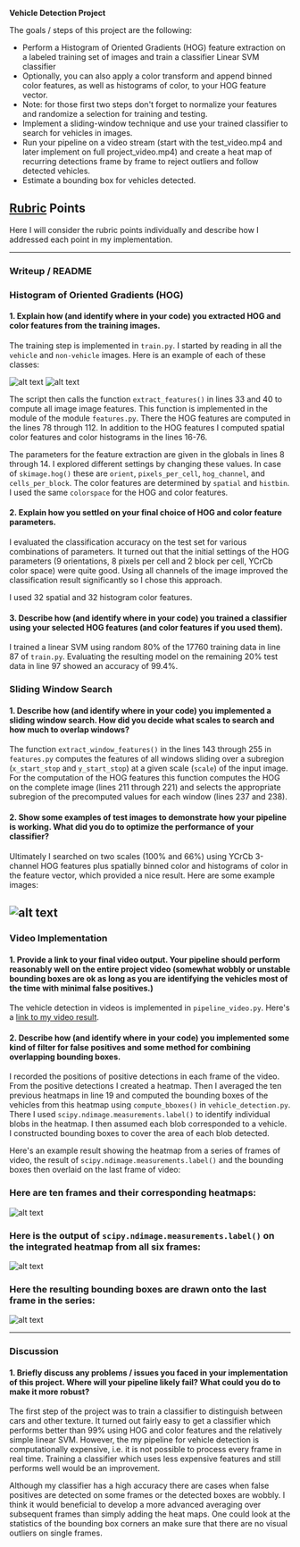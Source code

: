 **Vehicle Detection Project**

The goals / steps of this project are the following:

* Perform a Histogram of Oriented Gradients (HOG) feature extraction on a labeled training set of images and train a classifier Linear SVM classifier
* Optionally, you can also apply a color transform and append binned color features, as well as histograms of color, to your HOG feature vector. 
* Note: for those first two steps don't forget to normalize your features and randomize a selection for training and testing.
* Implement a sliding-window technique and use your trained classifier to search for vehicles in images.
* Run your pipeline on a video stream (start with the test_video.mp4 and later implement on full project_video.mp4) and create a heat map of recurring detections frame by frame to reject outliers and follow detected vehicles.
* Estimate a bounding box for vehicles detected.

[//]: # (Image References)
[image1]: ./car.png
[image2]: ./not_car.png
[image3]: ./windows.png
[image5]: ./frames.png
[image6]: ./labels.png
[image7]: ./bboxes.png

## [Rubric](https://review.udacity.com/#!/rubrics/513/view) Points
Here I will consider the rubric points individually and describe how I addressed each point in my implementation.  

---
### Writeup / README

### Histogram of Oriented Gradients (HOG)

#### 1. Explain how (and identify where in your code) you extracted HOG and color features from the training images.

The training step is implemented in `train.py`. I started by reading in all the `vehicle` and `non-vehicle` images.  Here is an example of each of these classes:

![alt text][image1]
![alt text][image2]

The script then calls the function `extract_features()` in lines 33 and 40 to compute all image image features. This function is implemented in the module of the module `features.py`. There the HOG features are computed in the lines 78 through 112. In addition to the HOG features I computed spatial color features and color histograms in the lines 16-76.

The parameters for the feature extraction are given in the globals in lines 8 through 14. I explored different settings by changing these values. In case of `skimage.hog()` these are `orient`, `pixels_per_cell`, `hog_channel`, and `cells_per_block`. The color features are determined by `spatial` and `histbin`. I used the same `colorspace` for the HOG and color features.

#### 2. Explain how you settled on your final choice of HOG and color feature parameters.

I evaluated the classification accuracy on the test set for various combinations of parameters. It turned out that the initial settings of the HOG parameters (9 orientations, 8 pixels per cell and 2 block per cell, YCrCb color space) were quite good. Using all channels of the image improved the classification result significantly so I chose this approach. 

I used 32 spatial and 32 histogram color features.

#### 3. Describe how (and identify where in your code) you trained a classifier using your selected HOG features (and color features if you used them).

I trained a linear SVM using random 80% of the 17760 training data in line 87 of `train.py`. Evaluating the resulting model on the remaining 20% test data in line 97 showed an accuracy of 99.4%.

### Sliding Window Search

#### 1. Describe how (and identify where in your code) you implemented a sliding window search.  How did you decide what scales to search and how much to overlap windows?

The function `extract_window_features()` in the lines 143 through 255 in `features.py` computes the features of all windows sliding over a subregion (`x_start_stop` and `y_start_stop`) at a given scale (`scale`) of the input image. For the computation of the HOG features this function computes the HOG on the complete image (lines 211 through 221) and selects the appropriate subregion of the precomputed values for each window (lines 237 and 238).

#### 2. Show some examples of test images to demonstrate how your pipeline is working.  What did you do to optimize the performance of your classifier?

Ultimately I searched on two scales (100% and 66%) using YCrCb 3-channel HOG features plus spatially binned color and histograms of color in the feature vector, which provided a nice result.  Here are some example images:

![alt text][image3]
---

### Video Implementation

#### 1. Provide a link to your final video output.  Your pipeline should perform reasonably well on the entire project video (somewhat wobbly or unstable bounding boxes are ok as long as you are identifying the vehicles most of the time with minimal false positives.)

The vehicle detection in videos is implemented in `pipeline_video.py`. Here's a [link to my video result](./output.mp4).

#### 2. Describe how (and identify where in your code) you implemented some kind of filter for false positives and some method for combining overlapping bounding boxes.

I recorded the positions of positive detections in each frame of the video.  From the positive detections I created a heatmap. Then I averaged the ten previous heatmaps in line 19 and computed the bounding boxes of the vehicles from this heatmap using `compute_bboxes()` in `vehicle_detection.py`.  
There I used `scipy.ndimage.measurements.label()` to identify individual blobs in the heatmap.  I then assumed each blob corresponded to a vehicle.  I constructed bounding boxes to cover the area of each blob detected.  

Here's an example result showing the heatmap from a series of frames of video, the result of `scipy.ndimage.measurements.label()` and the bounding boxes then overlaid on the last frame of video:

### Here are ten frames and their corresponding heatmaps:

![alt text][image5]

### Here is the output of `scipy.ndimage.measurements.label()` on the integrated heatmap from all six frames:
![alt text][image6]

### Here the resulting bounding boxes are drawn onto the last frame in the series:
![alt text][image7]


---

### Discussion

#### 1. Briefly discuss any problems / issues you faced in your implementation of this project.  Where will your pipeline likely fail?  What could you do to make it more robust?

The first step of the project was to train a classifier to distinguish between cars and other texture. It turned out fairly easy to get a classifier which performs better than 99% using HOG and color features and the relatively simple linear SVM. However, the my pipeline for vehicle detection is computationally expensive, i.e. it is not possible to process every frame in real time. Training a classifier which uses less expensive features and still performs well would be an improvement.

Although my classifier has a high accuracy there are cases when false positives are detected on some frames or the detected boxes are wobbly. I think it would beneficial to develop a more advanced averaging over subsequent frames than simply adding the heat maps. One could look at the statistics of the bounding box corners an make sure that there are no visual outliers on single frames.


